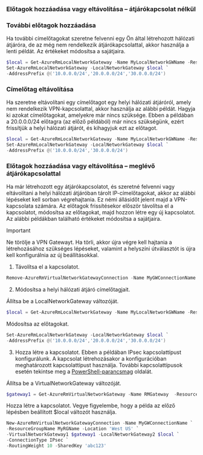 ### <a name="noconnection"></a>Előtagok hozzáadása vagy eltávolítása – átjárókapcsolat nélkül
### <a name="to-add-additional-prefixes"></a>További előtagok hozzáadása

Ha további címelőtagokat szeretne felvenni egy Ön által létrehozott hálózati átjáróra, de az még nem rendelkezik átjárókapcsolattal, akkor használja a lenti példát. Az értékeket módosítsa a sajátjaira.

```powershell
$local = Get-AzureRmLocalNetworkGateway -Name MyLocalNetworkGWName -ResourceGroupName MyRGName `
Set-AzureRmLocalNetworkGateway -LocalNetworkGateway $local `
-AddressPrefix @('10.0.0.0/24','20.0.0.0/24','30.0.0.0/24')
```
### <a name="to-remove-an-address-prefix"></a>Címelőtag eltávolítása

Ha szeretne eltávolítani egy címelőtagot egy helyi hálózati átjáróról, amely nem rendelkezik VPN-kapcsolattal, akkor használja az alábbi példát. Hagyja ki azokat címelőtagokat, amelyekre már nincs szüksége. Ebben a példában a 20.0.0.0/24 előtagra (az előző példából) már nincs szükségünk, ezért frissítjük a helyi hálózati átjárót, és kihagyjuk ezt az előtagot.

```powershell
$local = Get-AzureRmLocalNetworkGateway -Name MyLocalNetworkGWName -ResourceGroupName MyRGName `
Set-AzureRmLocalNetworkGateway -LocalNetworkGateway $local `
-AddressPrefix @('10.0.0.0/24','30.0.0.0/24')
```

### <a name="withconnection"></a>Előtagok hozzáadása vagy eltávolítása – meglévő átjárókapcsolattal
Ha már létrehozott egy átjárókapcsolatot, és szeretné felvenni vagy eltávolítani a helyi hálózati átjáróban tárolt IP-címelőtagokat, akkor az alábbi lépéseket kell sorban végrehajtania. Ez némi állásidőt jelent majd a VPN-kapcsolata számára. Az előtagok frissítésekor először távolítsa el a kapcsolatot, módosítsa az előtagokat, majd hozzon létre egy új kapcsolatot. Az alábbi példákban található értékeket módosítsa a sajátjaira.

> [!IMPORTANT]
> Ne törölje a VPN Gatewayt. Ha törli, akkor újra végre kell hajtania a létrehozásához szükséges lépéseket, valamint a helyszíni útválasztót is újra kell konfigurálnia az új beállításokkal.
> 
> 

1. Távolítsa el a kapcsolatot.

  ```powershell
  Remove-AzureRmVirtualNetworkGatewayConnection -Name MyGWConnectionName -ResourceGroupName MyRGName
  ```
2. Módosítsa a helyi hálózati átjáró címelőtagjait.
   
  Állítsa be a LocalNetworkGateway változóját.

  ```powershell
  $local = Get-AzureRmLocalNetworkGateway -Name MyLocalNetworkGWName -ResourceGroupName MyRGName
  ```
   
  Módosítsa az előtagokat.
   
  ```powershell
  Set-AzureRmLocalNetworkGateway -LocalNetworkGateway $local `
  -AddressPrefix @('10.0.0.0/24','20.0.0.0/24','30.0.0.0/24')
  ```
3. Hozza létre a kapcsolatot. Ebben a példában IPsec kapcsolattípust konfigurálunk. A kapcsolat létrehozásakor a konfigurációban meghatározott kapcsolattípust használja. További kapcsolattípusok esetén tekintse meg a [PowerShell-parancsmag](https://msdn.microsoft.com/library/mt603611.aspx) oldalát.
   
  Állítsa be a VirtualNetworkGateway változóját.

  ```powershell
  $gateway1 = Get-AzureRmVirtualNetworkGateway -Name RMGateway  -ResourceGroupName MyRGName
  ```
   
  Hozza létre a kapcsolatot. Vegye figyelembe, hogy a példa az előző lépésben beállított $local változót használja.

  ```powershell
  New-AzureRmVirtualNetworkGatewayConnection -Name MyGWConnectionName `
  -ResourceGroupName MyRGName -Location 'West US' `
  -VirtualNetworkGateway1 $gateway1 -LocalNetworkGateway2 $local `
  -ConnectionType IPsec `
  -RoutingWeight 10 -SharedKey 'abc123'
  ```
